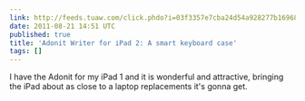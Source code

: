 ```yaml
---
link: http://feeds.tuaw.com/click.phdo?i=03f3357e7cba24d54a928277b1696847
date: 2011-08-21 14:51 UTC
published: true
title: 'Adonit Writer for iPad 2: A smart keyboard case'
tags: []
---
```


I have the Adonit for my iPad 1 and it is wonderful and attractive, bringing the iPad about as close to a laptop replacements it's gonna get.
